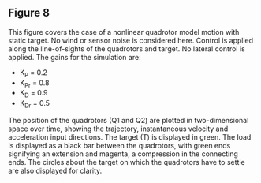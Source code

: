 ## Figure 8
This figure covers the case of a nonlinear quadrotor model motion with static target. No wind or sensor noise is considered here. Control is applied along the line-of-sights of the quadrotors and target. No lateral control is applied. The gains for the simulation are:<br>
* K<sub>P</sub> = 0.2
* K<sub>Pr</sub> = 0.8
* K<sub>D</sub> = 0.9
* K<sub>Dr</sub> = 0.5

The position of the quadrotors (Q1 and Q2) are plotted in two-dimensional space over time, showing the trajectory, instantaneous velocity and acceleration input directions. The target (T) is displayed in green. The load is displayed as a black bar between the quadrotors, with green ends signifying an extension and magenta, a compression in the connecting ends. The circles about the target on which the quadrotors have to settle are also displayed for clarity.
